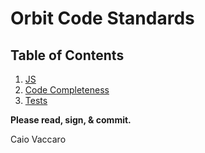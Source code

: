 # Orbit Code Standards

## Table of Contents

1. [JS](js.md)
2. [Code Completeness](completeness.md)
3. [Tests](tests.md)

__Please read, sign, &amp; commit.__

Caio Vaccaro